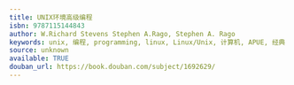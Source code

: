 ```yaml
---
title: UNIX环境高级编程
isbn: 9787115144843
author: W.Richard Stevens Stephen A.Rago, Stephen A. Rago
keywords: unix, 编程, programming, linux, Linux/Unix, 计算机, APUE, 经典
source: unknown
available: TRUE
douban_url: https://book.douban.com/subject/1692629/
---
```

